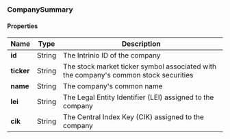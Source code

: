 
[//]: # (CLASS:CompanySummary)

[//]: # (KIND:object)

### CompanySummary

#### Properties

[//]: # (START_DEFINITION)

Name | Type | Description
------------ | ------------- | -------------
**id** | String | The Intrinio ID of the company &nbsp;
**ticker** | String | The stock market ticker symbol associated with the company&#39;s common stock securities &nbsp;
**name** | String | The company&#39;s common name &nbsp;
**lei** | String | The Legal Entity Identifier (LEI) assigned to the company &nbsp;
**cik** | String | The Central Index Key (CIK) assigned to the company &nbsp;

[//]: # (END_DEFINITION)





